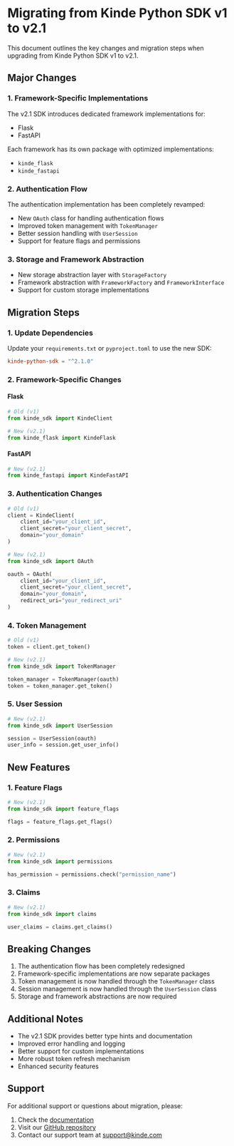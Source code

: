 # Migrating from Kinde Python SDK v1 to v2.1

This document outlines the key changes and migration steps when upgrading from Kinde Python SDK v1 to v2.1.

## Major Changes

### 1. Framework-Specific Implementations
The v2.1 SDK introduces dedicated framework implementations for:
- Flask
- FastAPI

Each framework has its own package with optimized implementations:
- `kinde_flask`
- `kinde_fastapi`

### 2. Authentication Flow
The authentication implementation has been completely revamped:
- New `OAuth` class for handling authentication flows
- Improved token management with `TokenManager`
- Better session handling with `UserSession`
- Support for feature flags and permissions

### 3. Storage and Framework Abstraction
- New storage abstraction layer with `StorageFactory`
- Framework abstraction with `FrameworkFactory` and `FrameworkInterface`
- Support for custom storage implementations

## Migration Steps

### 1. Update Dependencies
Update your `requirements.txt` or `pyproject.toml` to use the new SDK:
```toml
kinde-python-sdk = "^2.1.0"
```

### 2. Framework-Specific Changes

#### Flask
```python
# Old (v1)
from kinde_sdk import KindeClient

# New (v2.1)
from kinde_flask import KindeFlask
```

#### FastAPI
```python
# New (v2.1)
from kinde_fastapi import KindeFastAPI
```

### 3. Authentication Changes
```python
# Old (v1)
client = KindeClient(
    client_id="your_client_id",
    client_secret="your_client_secret",
    domain="your_domain"
)

# New (v2.1)
from kinde_sdk import OAuth

oauth = OAuth(
    client_id="your_client_id",
    client_secret="your_client_secret",
    domain="your_domain",
    redirect_uri="your_redirect_uri"
)
```

### 4. Token Management
```python
# Old (v1)
token = client.get_token()

# New (v2.1)
from kinde_sdk import TokenManager

token_manager = TokenManager(oauth)
token = token_manager.get_token()
```

### 5. User Session
```python
# New (v2.1)
from kinde_sdk import UserSession

session = UserSession(oauth)
user_info = session.get_user_info()
```

## New Features

### 1. Feature Flags
```python
# New (v2.1)
from kinde_sdk import feature_flags

flags = feature_flags.get_flags()
```

### 2. Permissions
```python
# New (v2.1)
from kinde_sdk import permissions

has_permission = permissions.check("permission_name")
```

### 3. Claims
```python
# New (v2.1)
from kinde_sdk import claims

user_claims = claims.get_claims()
```

## Breaking Changes

1. The authentication flow has been completely redesigned
2. Framework-specific implementations are now separate packages
3. Token management is now handled through the `TokenManager` class
4. Session management is now handled through the `UserSession` class
5. Storage and framework abstractions are now required

## Additional Notes

- The v2.1 SDK provides better type hints and documentation
- Improved error handling and logging
- Better support for custom implementations
- More robust token refresh mechanism
- Enhanced security features

## Support

For additional support or questions about migration, please:
1. Check the [documentation](https://kinde.com/docs)
2. Visit our [GitHub repository](https://github.com/kinde-oss/kinde-python-sdk)
3. Contact our support team at support@kinde.com 